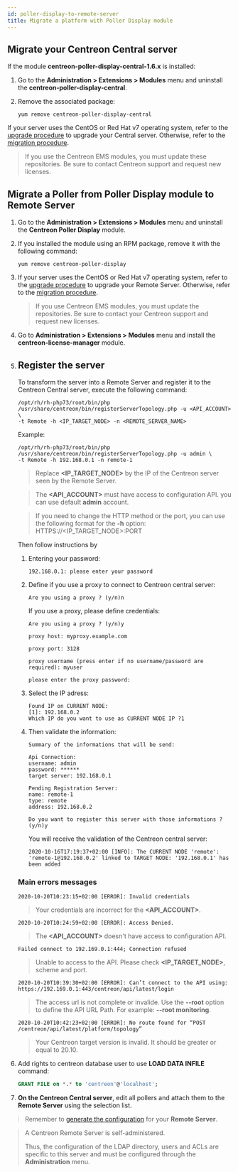 ```yaml
---
id: poller-display-to-remote-server
title: Migrate a platform with Poller Display module
---
```


## Migrate your Centreon Central server

If the module **centreon-poller-display-central-1.6.x** is installed:

1. Go to the **Administration > Extensions > Modules** menu and uninstall the
**centreon-poller-display-central**.

2. Remove the associated package:

    ```shell
    yum remove centreon-poller-display-central
    ```

If your server uses the CentOS or Red Hat v7 operating system, refer to the
[upgrade procedure](../upgrade/upgrade-from-3-4.html) to upgrade your Central server.
Otherwise, refer to the [migration procedure](../migrate/migrate-from-3-4.html).

> If you use the Centreon EMS modules, you must update these repositories. Be sure
> to contact Centreon support and request new licenses.

## Migrate a Poller from Poller Display module to Remote Server

1. Go to the **Administration > Extensions > Modules** menu and uninstall the
**Centreon Poller Display** module.

2. If you installed the module using an RPM package, remove it with the
following command:

    ```shell
    yum remove centreon-poller-display
    ```

3. If your server uses the CentOS or Red Hat v7 operating system, refer to the
[upgrade procedure](../upgrade/upgrade-from-3-4.html) to upgrade your Remote Server.
Otherwise, refer to the [migration procedure](../migrate/migrate-from-3-4.html).

    > If you use Centreon EMS modules, you must update the repositories. Be sure to
    > contact your Centreon support and request new licenses.

4. Go to **Administration > Extensions > Modules** menu and install the
**centreon-license-manager** module.

5. ## Register the server

    To transform the server into a Remote Server and register it to the Centreon Central server, execute the following
    command:

    ``` shell
    /opt/rh/rh-php73/root/bin/php /usr/share/centreon/bin/registerServerTopology.php -u <API_ACCOUNT> \
    -t Remote -h <IP_TARGET_NODE> -n <REMOTE_SERVER_NAME>
    ```

    Example:

    ``` shell
    /opt/rh/rh-php73/root/bin/php /usr/share/centreon/bin/registerServerTopology.php -u admin \
    -t Remote -h 192.168.0.1 -n remote-1
    ```

    > Replace **<IP_TARGET_NODE>** by the IP of the Centreon server seen by the Remote Server.

    > The **<API_ACCOUNT>** must have access to configuration API. you can use default **admin** account.

    > If you need to change the HTTP method or the port, you can use the following format for the **-h** option:
    > HTTPS://<IP_TARGET_NODE>:PORT

    Then follow instructions by
    1. Entering your password:

        ``` shell
        192.168.0.1: please enter your password
        ```

    2. Define if you use a proxy to connect to Centreon central server:

        ``` shell
        Are you using a proxy ? (y/n)n
        ```

        If you use a proxy, please define credentials:

        ``` shell
        Are you using a proxy ? (y/n)y

        proxy host: myproxy.example.com

        proxy port: 3128

        proxy username (press enter if no username/password are required): myuser

        please enter the proxy password:
        ```

    3. Select the IP adress:

        ```shell
        Found IP on CURRENT NODE:
        [1]: 192.168.0.2
        Which IP do you want to use as CURRENT NODE IP ?1
        ```

    4. Then validate the information:

        ``` shell
        Summary of the informations that will be send:

        Api Connection:
        username: admin
        password: ******
        target server: 192.168.0.1

        Pending Registration Server:
        name: remote-1
        type: remote
        address: 192.168.0.2

        Do you want to register this server with those informations ? (y/n)y
        ```

        You will receive the validation of the Centreon central server:

        ``` shell
        2020-10-16T17:19:37+02:00 [INFO]: The CURRENT NODE 'remote': 'remote-1@192.168.0.2' linked to TARGET NODE: '192.168.0.1' has been added
        ```

    ### Main errors messages

    ``` shell
    2020-10-20T10:23:15+02:00 [ERROR]: Invalid credentials
    ```

    > Your credentials are incorrect for the **<API_ACCOUNT>**.

    ``` shell
    2020-10-20T10:24:59+02:00 [ERROR]: Access Denied.
    ```

    > The **<API_ACCOUNT>** doesn't have access to configuration API.

    ``` shell
    Failed connect to 192.169.0.1:444; Connection refused
    ```

    > Unable to access to the API. Please check **<IP_TARGET_NODE>**, scheme and port.

    ``` shell
    2020-10-20T10:39:30+02:00 [ERROR]: Can’t connect to the API using: https://192.169.0.1:443/centreon/api/latest/login
    ```

    > The access url is not complete or invalide. Use the **--root** option to define the API URL Path. For example: **--root monitoring**.

    ``` shell
    2020-10-20T10:42:23+02:00 [ERROR]: No route found for “POST /centreon/api/latest/platform/topology”
    ```

    > Your Centreon target version is invalid. It should be greater or equal to 20.10.

6. Add rights to centreon database user to use **LOAD DATA INFILE** command:

    ``` SQL
    GRANT FILE on *.* to 'centreon'@'localhost';
    ```

7. **On the Centreon Central server**, edit all pollers and attach them to the
**Remote Server** using the selection list.

> Remember to [generate the configuration](../monitoring/monitoring-servers/deploying-a-configuration.html) for your
> **Remote Server**.

> A Centreon Remote Server is self-administered.
>
> Thus, the configuration of the
> LDAP directory, users and ACLs are specific to this server and must be
> configured through the **Administration** menu.
